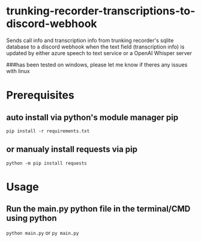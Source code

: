 # trunking-recorder-transcriptions-to-discord-webhook
Sends call info and transcription info from trunking recorder's sqlite database to a discord webhook when the text field (transcription info) is updated by either azure speech to text service or a OpenAI Whisper server

###has been tested on windows, please let me know if theres any issues with linux

# Prerequisites
## auto install via python's module manager pip
```pip install -r requirements.txt```
## or manualy install requests via pip
```python -m pip install requests```

# Usage
## Run the main.py python file in the terminal/CMD using python
```python main.py``` or 
```py main.py```
